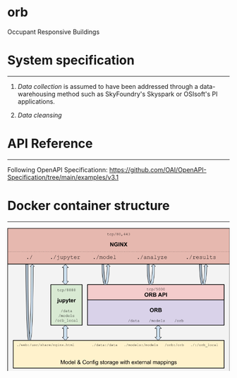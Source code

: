 # orb
Occupant Responsive Buildings


# System specification
---

1. *Data collection* is assumed to have been addressed through a data-warehousing method such as SkyFoundry's Skyspark or OSIsoft's PI applications. 

2. *Data cleansing* 


# API Reference
---
Following OpenAPI Specificationn: https://github.com/OAI/OpenAPI-Specification/tree/main/examples/v3.1



# Docker container structure
---
![ORB Container Architecture](./doc/orb_containers.png "ORB Container Architecture")